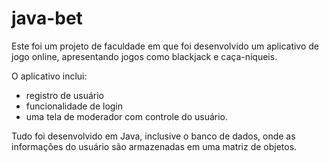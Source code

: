 # java-bet

Este foi um projeto de faculdade em que foi desenvolvido um aplicativo de jogo online, apresentando jogos como blackjack e caça-níqueis. 

O aplicativo inclui: 
- registro de usuário
- funcionalidade de login
- uma tela de moderador com controle do usuário.

Tudo foi desenvolvido em Java, inclusive o banco de dados, onde as informações do usuário são armazenadas em uma matriz de objetos.
